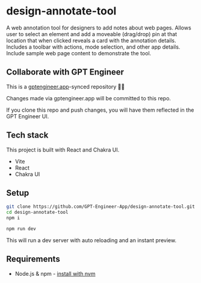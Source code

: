# design-annotate-tool

A web annotation tool for designers to add notes about web pages. Allows user to select an element and add a moveable (drag/drop) pin at that location that when clicked reveals a card with the annotation details. Includes a toolbar with actions, mode selection, and other app details.  Include sample web page content to demonstrate the tool. 

## Collaborate with GPT Engineer

This is a [gptengineer.app](https://gptengineer.app)-synced repository 🌟🤖

Changes made via gptengineer.app will be committed to this repo.

If you clone this repo and push changes, you will have them reflected in the GPT Engineer UI.

## Tech stack

This project is built with React and Chakra UI.

- Vite
- React
- Chakra UI

## Setup

```sh
git clone https://github.com/GPT-Engineer-App/design-annotate-tool.git
cd design-annotate-tool
npm i
```

```sh
npm run dev
```

This will run a dev server with auto reloading and an instant preview.

## Requirements

- Node.js & npm - [install with nvm](https://github.com/nvm-sh/nvm#installing-and-updating)
